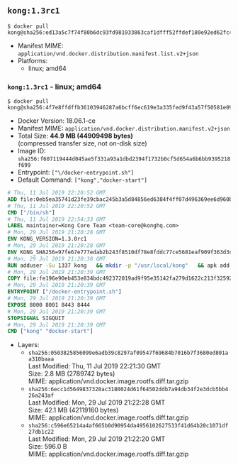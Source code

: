 ## `kong:1.3rc1`

```console
$ docker pull kong@sha256:ed13a5c7f74f80b6dc93fd981933863caf1dfff52ffdef180e92ed62fc410013
```

-	Manifest MIME: `application/vnd.docker.distribution.manifest.list.v2+json`
-	Platforms:
	-	linux; amd64

### `kong:1.3rc1` - linux; amd64

```console
$ docker pull kong@sha256:4f7e8ffdffb36103946287a6bcff6ec619e3a335fed9f43a57f50581e09e2e86
```

-	Docker Version: 18.06.1-ce
-	Manifest MIME: `application/vnd.docker.distribution.manifest.v2+json`
-	Total Size: **44.9 MB (44909498 bytes)**  
	(compressed transfer size, not on-disk size)
-	Image ID: `sha256:f607119444d045ae5f331a93a1dbd2394f1732b0cf5d654a6b6bb9395218f699`
-	Entrypoint: `["\/docker-entrypoint.sh"]`
-	Default Command: `["kong","docker-start"]`

```dockerfile
# Thu, 11 Jul 2019 22:20:52 GMT
ADD file:0eb5ea35741d23fe39cbac245b3a5d84856ed6384f4ff07d496369ee6d960bad in / 
# Thu, 11 Jul 2019 22:20:52 GMT
CMD ["/bin/sh"]
# Thu, 11 Jul 2019 22:54:33 GMT
LABEL maintainer=Kong Core Team <team-core@konghq.com>
# Mon, 29 Jul 2019 21:20:28 GMT
ENV KONG_VERSION=1.3.0rc1
# Mon, 29 Jul 2019 21:20:28 GMT
ENV KONG_SHA256=97fe67e777edab2b243f8510df78e8fddc77ce5681eaf909f363d3c521c4591f
# Mon, 29 Jul 2019 21:20:38 GMT
RUN adduser -Su 1337 kong 	&& mkdir -p "/usr/local/kong" 	&& apk add --no-cache --virtual .build-deps wget tar ca-certificates 	&& apk add --no-cache libgcc openssl pcre perl tzdata curl libcap su-exec zip 	&& wget -O kong.tar.gz "https://bintray.com/kong/kong-alpine-tar/download_file?file_path=kong-$KONG_VERSION.apk.tar.gz" 	&& echo "$KONG_SHA256 *kong.tar.gz" | sha256sum -c - 	&& tar -xzf kong.tar.gz -C /tmp 	&& rm -f kong.tar.gz 	&& cp -R /tmp/usr / 	&& rm -rf /tmp/usr 	&& cp -R /tmp/etc / 	&& rm -rf /tmp/etc 	&& apk del .build-deps 	&& chown -R kong:0 /usr/local/kong 	&& chmod -R g=u /usr/local/kong
# Mon, 29 Jul 2019 21:20:39 GMT
COPY file:fe196e90eb453e834bdc492372019ad9f95e35142fa279d1622c213f32592fe9 in /docker-entrypoint.sh 
# Mon, 29 Jul 2019 21:20:39 GMT
ENTRYPOINT ["/docker-entrypoint.sh"]
# Mon, 29 Jul 2019 21:20:39 GMT
EXPOSE 8000 8001 8443 8444
# Mon, 29 Jul 2019 21:20:39 GMT
STOPSIGNAL SIGQUIT
# Mon, 29 Jul 2019 21:20:39 GMT
CMD ["kong" "docker-start"]
```

-	Layers:
	-	`sha256:0503825856099e6adb39c8297af09547f69684b7016b7f3680ed801aa310baaa`  
		Last Modified: Thu, 11 Jul 2019 22:21:30 GMT  
		Size: 2.8 MB (2789742 bytes)  
		MIME: application/vnd.docker.image.rootfs.diff.tar.gzip
	-	`sha256:6ecc1d5649837328ac3180024d61f64502ddb7a94db34f2e3dcb5bb426a243af`  
		Last Modified: Mon, 29 Jul 2019 21:22:28 GMT  
		Size: 42.1 MB (42119160 bytes)  
		MIME: application/vnd.docker.image.rootfs.diff.tar.gzip
	-	`sha256:c596e65214a4af665b0d90954da4956102627533f41d64b20c1071df27db1c22`  
		Last Modified: Mon, 29 Jul 2019 21:22:20 GMT  
		Size: 596.0 B  
		MIME: application/vnd.docker.image.rootfs.diff.tar.gzip
